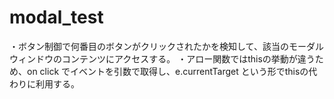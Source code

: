 # modal_test

・ボタン制御で何番目のボタンがクリックされたかを検知して、該当のモーダルウィンドウのコンテンツにアクセスする。
・アロー関数ではthisの挙動が違うため、on click でイベントを引数で取得し、e.currentTarget という形でthisの代わりに利用する。
